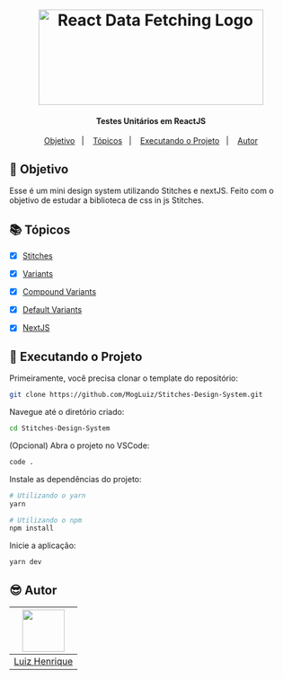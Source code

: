 <h1 align="center">
    <img alt="React Data Fetching Logo" width="400" height="170" src="https://user-images.githubusercontent.com/58401291/155034549-8a3b1a9e-ed97-4173-acc5-fd0852d17990.jpg" />
    <br>
</h1>


<h4 align="center">
Testes Unitários em ReactJS
</h4>


<p align="center">
   <a href="#dart-objetivo">Objetivo</a>&nbsp;&nbsp;&nbsp;|&nbsp;&nbsp;&nbsp;
  <a href="#books-tópicos">Tópicos</a>&nbsp;&nbsp;&nbsp;|&nbsp;&nbsp;&nbsp;
  <a href="#rocket-executando-o-projeto">Executando o Projeto</a>&nbsp;&nbsp;&nbsp;|&nbsp;&nbsp;&nbsp;
  <a href="#sunglasses-autor">Autor</a>
</p>



## :dart: Objetivo

<p>
   Esse é um mini design system utilizando Stitches e nextJS. Feito com o objetivo de estudar a biblioteca de css in js Stitches.
</p>


## :books: Tópicos

-   [x] [Stitches](https://stitches.dev/)
-   [x] [Variants](https://stitches.dev/docs/variants)
-   [x] [Compound Variants](https://stitches.dev/docs/composing-components)
-   [x] [Default Variants](https://stitches.dev/docs/variants)
-   [x] [NextJS](https://nextjs.org/)


## :rocket: Executando o Projeto

Primeiramente, você precisa clonar o template do repositório:

```sh
git clone https://github.com/MogLuiz/Stitches-Design-System.git
```

Navegue até o diretório criado:

```sh
cd Stitches-Design-System
```

(Opcional) Abra o projeto no VSCode:

```sh
code .
```

Instale as dependências do projeto:

```sh
# Utilizando o yarn
yarn

# Utilizando o npm
npm install
```

Inicie a aplicação:

```sh
yarn dev
```

## :sunglasses: Autor

| [<img src="https://avatars.githubusercontent.com/u/58401291?v=4" width="75px;"/>][1] |
| :-------------------------------------------------------------------: |
|                         [Luiz Henrique][1]                          |

[1]: https://github.com/MogLuiz
